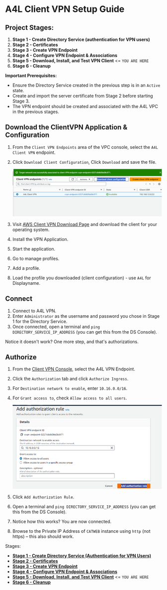 # A4L Client VPN Setup Guide

## Project Stages:

1. **Stage 1 - Create Directory Service (authentication for VPN users)**
2. **Stage 2 - Certificates**
3. **Stage 3 - Create VPN Endpoint**
4. **Stage 4 - Configure VPN Endpoint & Associations**
5. **Stage 5 - Download, Install, and Test VPN Client** <= `YOU ARE HERE`
6. **Stage 6 - Cleanup**

**Important Prerequisites:**
- Ensure the Directory Service created in the previous step is in an `Active` state.
- Create and import the server certificate from Stage 2 before starting Stage 3.
- The VPN endpoint should be created and associated with the A4L VPC in the previous stages.

## Download the ClientVPN Application & Configuration

1. From the `Client VPN Endpoints` area of the VPC console, select the `A4L Client VPN` endpoint.
2. Click `Download Client Configuration`, Click `Download` and save the file.
	
	![Untitled](images/Untitled4.png)
	
3. Visit [AWS Client VPN Download Page](https://aws.amazon.com/vpn/client-vpn-download/) and download the client for your operating system.
4. Install the VPN Application.
5. Start the application.
6. Go to manage profiles.
7. Add a profile.
8. Load the profile you downloaded (client configuration) - use `A4L` for Displayname.

## Connect

1. Connect to A4L VPN.
2. Enter `Administrator` as the username and password you chose in Stage 1 for the Directory Service.
3. Once connected, open a terminal and `ping DIRECTORY_SERVICE_IP_ADDRESS` (you can get this from the DS Console).

Notice it doesn't work? One more step, and that's authorizations.

## Authorize

1. From the [Client VPN Console](https://console.aws.amazon.com/vpc/home?region=us-east-1#ClientVPNEndpoints:sort=status.code), select the A4L VPN Endpoint.
2. Click the `Authorization` tab and click `Authorize Ingress`.
3. For `Destination network to enable`, enter `10.16.0.0/16`.
4. For `Grant access to`, check `Allow access to all users`.

	![Untitled](images/Untitled5.png)

5. Click `Add Authorization Rule`.
6. Open a terminal and `ping DIRECTORY_SERVICE_IP_ADDRESS` (you can get this from the DS Console).
7. Notice how this works? You are now connected.
8. Browse to the Private IP Address of `CATWEB` instance using `http` (not https) – this also should work.


Stages:

- [**Stage 1 - Create Directory Service (Authentication for VPN Users)**](https://github.com/Gbengard/aws-client-vpn/blob/main/stage1.md)
- [**Stage 2 - Certificates**](https://github.com/Gbengard/aws-client-vpn/blob/main/stage2.md)
- [**Stage 3 - Create VPN Endpoint**](https://github.com/Gbengard/aws-client-vpn/blob/main/stage3.md)
- [**Stage 4 - Configure VPN Endpoint & Associations**](https://github.com/Gbengard/aws-client-vpn/blob/main/stage4.md)
- [**Stage 5 - Download, Install, and Test VPN Client**](https://github.com/Gbengard/aws-client-vpn/blob/main/stage5.md) <= `YOU ARE HERE`
- [**Stage 6 - Cleanup**](https://github.com/Gbengard/aws-client-vpn/blob/main/stage6.md)
